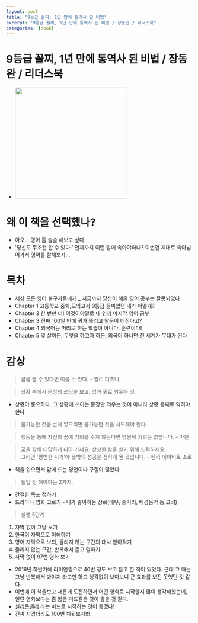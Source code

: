 ```yaml
---
layout: post
title: "9등급 꼴찌, 1년 만에 통역사 된 비법"
excerpt: "9등급 꼴찌, 1년 만에 통역사 된 비법 / 장동완 / 리더스북"
categories: [book]
---
```


# 9등급 꼴찌, 1년 만에 통역사 된 비법 / 장동완 / 리더스북

- <img src="http://image.kyobobook.co.kr/images/book/xlarge/709/x9788901215709.jpg" height="300"/>

# 왜 이 책을 선택했나?
- 아오... 영어 좀 술술 해보고 싶다.
- '당신도 무조건 할 수 있다!' 언제까지 이런 말에 속아야하나? 이번엔 제대로 속아넘어가서 영어를 잘해보자...

# 목차
- 세상 모든 영어 불구자들에게 _ 지금까지 당신이 해온 영어 공부는 잘못되었다
- Chapter 1 고등학교 중퇴,모의고사 9등급 꼴찌였던 내가 어떻게?
- Chapter 2 한 번만 더! 이것이야말로 내 인생 마지막 영어 공부
- Chapter 3 진짜 100일 만에 귀가 뚫리고 말문이 터진다고?
- Chapter 4 외국어는 머리로 하는 학습이 아니다, 훈련이다!
- Chapter 5 몇 살이든, 무엇을 하고자 하든, 외국어 하나면 전 세계가 무대가 된다

# 감상
> 꿈을 꿀 수 있다면 이룰 수 있다. - 월트 디즈니

> 상황 속에서 문장의 쓰임을 보고, 입과 귀로 외우는 것.

- 상황이 중요하다. 그 상황에 쓰이는 문장만 외우는 것이 아니라 상황 통째로 익혀야 한다.

> 불가능한 것을 손에 넣으려면 불가능한 것을 시도해야 한다.

> 행동을 통해 자신의 꿈에 기회를 주지 않는다면 영원히 기회는 없습니다. - 마윈

> 꿈을 향해 대담하게 나아 가세요. 상상한 삶을 살기 위해 노력하세요.  
> 그러면 '평범한 시기'에 뜻밖의 성공을 접하게 될 것입니다. - 헨리 데이비트 소로

- 책을 읽으면서 맘에 드는 명언이나 구절이 많았다.

> 돌입 전 해야하는 2가지.
  - 간절한 목표 정하기
  - 드라마나 영화 고르기 - 내가 좋아하는 장르(배우, 줄거리, 배경음악 등 고려)

> 실행 5단계
1. 자막 없이 그냥 보기
2. 한국어 자막으로 이해하기
3. 영어 자막으로 보되, 들리지 않는 구간의 대사 받아적기
4. 들리지 않는 구간, 반복해서 듣고 말하기
5. 자막 없이 97번 영화 보기

- 2016년 하반기에 라이언킹으로 40번 정도 보고 듣고 한 적이 있었다. 근데 그 때는 그냥 반복해서 봐야지 라고만 하고 생각없이 보다보니 큰 효과를 보진 못했던 것 같다.
- 이번에 이 책을보고 새롭게 도전하면서 어떤 영화로 시작할지 많이 생각해봤는데, 일단 영화보다는 좀 짧은 미드같은 것이 좋을 것 같다.
- [실리콘밸리](https://namu.wiki/w/%EC%8B%A4%EB%A6%AC%EC%BD%98%EB%B0%B8%EB%A6%AC(%EB%AF%B8%EA%B5%AD%20%EB%93%9C%EB%9D%BC%EB%A7%88)) 라는 미드로 시작하는 것이 좋겠다!
- 진짜 지겹더라도 100번 채워보자!!!
